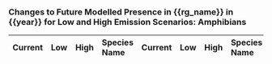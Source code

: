 

### Changes to Future Modelled Presence in {{rg_name}} in {{year}} for Low and High Emission Scenarios: Amphibians

| Current | Low | High | Species Name | Current | Low | High | Species Name |
|:-------:|:---:|:----:|:-------------|:-------:|:---:|:----:|:-------------|
